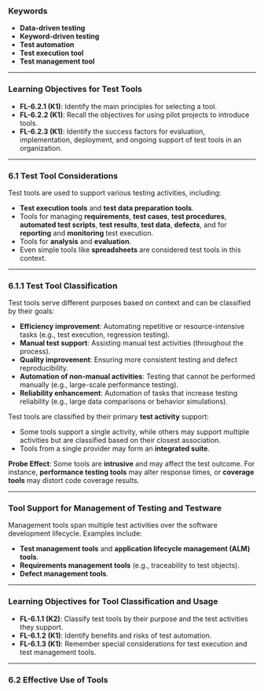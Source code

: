 ### Keywords
- **Data-driven testing**
- **Keyword-driven testing**
- **Test automation**
- **Test execution tool**
- **Test management tool**

---

### Learning Objectives for Test Tools

- **FL-6.2.1 (K1)**: Identify the main principles for selecting a tool.
- **FL-6.2.2 (K1)**: Recall the objectives for using pilot projects to introduce tools.
- **FL-6.2.3 (K1)**: Identify the success factors for evaluation, implementation, deployment, and ongoing support of test tools in an organization.

---

### 6.1 Test Tool Considerations

Test tools are used to support various testing activities, including:

- **Test execution tools** and **test data preparation tools**.
- Tools for managing **requirements**, **test cases**, **test procedures**, **automated test scripts**, **test results**, **test data**, **defects**, and for **reporting** and **monitoring** test execution.
- Tools for **analysis** and **evaluation**.
- Even simple tools like **spreadsheets** are considered test tools in this context.

---

### 6.1.1 Test Tool Classification

Test tools serve different purposes based on context and can be classified by their goals:

- **Efficiency improvement**: Automating repetitive or resource-intensive tasks (e.g., test execution, regression testing).
- **Manual test support**: Assisting manual test activities (throughout the process).
- **Quality improvement**: Ensuring more consistent testing and defect reproducibility.
- **Automation of non-manual activities**: Testing that cannot be performed manually (e.g., large-scale performance testing).
- **Reliability enhancement**: Automation of tasks that increase testing reliability (e.g., large data comparisons or behavior simulations).

Test tools are classified by their primary **test activity** support:

- Some tools support a single activity, while others may support multiple activities but are classified based on their closest association.
- Tools from a single provider may form an **integrated suite**.

**Probe Effect**: Some tools are **intrusive** and may affect the test outcome. For instance, **performance testing tools** may alter response times, or **coverage tools** may distort code coverage results.

---

### Tool Support for Management of Testing and Testware

Management tools span multiple test activities over the software development lifecycle. Examples include:

- **Test management tools** and **application lifecycle management (ALM) tools**.
- **Requirements management tools** (e.g., traceability to test objects).
- **Defect management tools**.

---

### Learning Objectives for Tool Classification and Usage

- **FL-6.1.1 (K2)**: Classify test tools by their purpose and the test activities they support.
- **FL-6.1.2 (K1)**: Identify benefits and risks of test automation.
- **FL-6.1.3 (K1)**: Remember special considerations for test execution and test management tools.

---

### 6.2 Effective Use of Tools